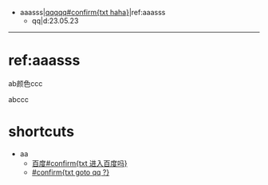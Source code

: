 - aaasss|[qqqqq#confirm{txt haha}](https://q{{q}}.com)|ref:aaasss
	- qq|d:23.05.23
		
***
# ref:aaasss
ab颜色ccc

abccc



# shortcuts
- aa
	- [百度#confirm{txt 进入百度吗}](https://bai{{du}}.com)
	- [#confirm{txt goto qq ?}](https://qq.com)